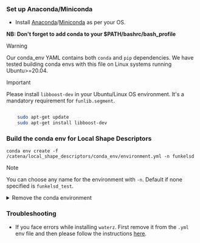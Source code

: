 ### Set up Anaconda/Miniconda
- Install [Anaconda](https://docs.anaconda.com/free/anaconda/install/index.html)/[Miniconda](https://docs.anaconda.com/free/miniconda/miniconda-install/) as per your OS.

  
**NB: Don't forget to add conda to your $PATH/bashrc/bash_profile**

>[!WARNING]
> Our conda_env YAML contains both `conda` and `pip` dependencies.
> We have tested building conda envs with this file on Linux systems running Ubuntu>=20.04.

>[!IMPORTANT]
> Please install `libboost-dev` in your Ubuntu/Linux OS environment.
> It's a mandatory requirement for `funlib.segment`. <br>
```bash

    sudo apt-get update
    sudo apt-get install libboost-dev
```

### Build the conda env for Local Shape Descriptors
```shell
conda env create -f /catena/local_shape_descriptors/conda_env/environment.yml -n funkelsd
```
>[!NOTE]
> You can choose any name for the environment with `-n`. Default if none specified is `funkelsd_test`.

<details><summary>Remove the conda environment</summary>
<br>

```shell
conda remove -n funkelsd --all
```
</details>

### Troubleshooting

- If you face errors while installing `waterz`. First remove it from the `.yml` env file and then please follow the instructions [here](https://github.com/Mohinta2892/catena/tree/dev/local_shape_descriptors/install_src).
  
